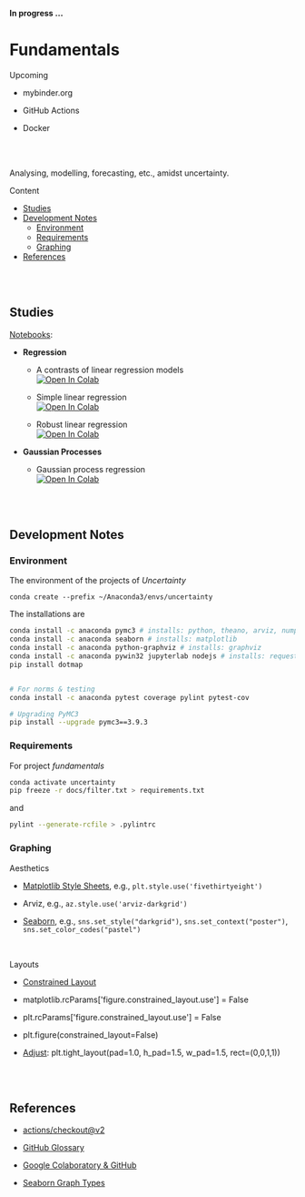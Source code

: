 **In progress ...**


# Fundamentals

Upcoming

* mybinder.org

* GitHub Actions

* Docker

<br>
<br>

Analysing, modelling, forecasting, etc., amidst uncertainty.

Content

* [Studies](#studies)  
* [Development Notes](#development-notes)
  * [Environment](#environment)
  * [Requirements](#requirements)
  * [Graphing](#graphing)
* [References](#references)


<br>
<br>

## Studies

[Notebooks](./notebooks):

* **Regression**

  * A contrasts of linear regression models <br> [![Open In Colab](https://colab.research.google.com/assets/colab-badge.svg)](https://colab.research.google.com/github/plausibilities/fundamentals/blob/develop/notebooks/regression/linear/contrasts.ipynb)

  * Simple linear regression<br> [![Open In Colab](https://colab.research.google.com/assets/colab-badge.svg)](https://colab.research.google.com/github/plausibilities/fundamentals/blob/develop/notebooks/regression/linear/simple.ipynb)

  * Robust linear regression<br> [![Open In Colab](https://colab.research.google.com/assets/colab-badge.svg)](https://colab.research.google.com/github/plausibilities/fundamentals/blob/develop/notebooks/regression/linear/robust.ipynb)

* **Gaussian Processes**

  * Gaussian process regression<br> [![Open In Colab](https://colab.research.google.com/assets/colab-badge.svg)](https://colab.research.google.com/github/plausibilities/fundamentals/blob/develop/notebooks/regression/gp/gp.ipynb)


<br>
<br>

## Development Notes

### Environment

The environment of the projects of *Uncertainty*

```
conda create --prefix ~/Anaconda3/envs/uncertainty
```

The installations are

```bash
conda install -c anaconda pymc3 # installs: python, theano, arviz, numpy, pandas
conda install -c anaconda seaborn # installs: matplotlib
conda install -c anaconda python-graphviz # installs: graphviz
conda install -c anaconda pywin32 jupyterlab nodejs # installs: requests, urllib3
pip install dotmap


# For norms & testing
conda install -c anaconda pytest coverage pylint pytest-cov

# Upgrading PyMC3
pip install --upgrade pymc3==3.9.3

```

### Requirements

For project *fundamentals*

```bash
conda activate uncertainty
pip freeze -r docs/filter.txt > requirements.txt
```

and

```bash
pylint --generate-rcfile > .pylintrc
```

### Graphing

Aesthetics

* [Matplotlib Style Sheets](https://matplotlib.org/3.1.0/gallery/style_sheets/style_sheets_reference.html), e.g., `plt.style.use('fivethirtyeight')`

* Arviz, e.g., `az.style.use('arviz-darkgrid')`

* [Seaborn](http://seaborn.pydata.org/api.html#themes), e.g., `sns.set_style("darkgrid")`, `sns.set_context("poster")`, `sns.set_color_codes("pastel")`

<br>

Layouts

* [Constrained Layout](https://matplotlib.org/3.3.2/tutorials/intermediate/constrainedlayout_guide.html)

* matplotlib.rcParams['figure.constrained_layout.use'] = False

* plt.rcParams['figure.constrained_layout.use'] = False

* plt.figure(constrained_layout=False)

* [Adjust](https://matplotlib.org/3.2.1/api/_as_gen/matplotlib.pyplot.subplots_adjust.html): plt.tight_layout(pad=1.0, h_pad=1.5, w_pad=1.5, rect=(0,0,1,1))

<br>
<br>

## References

* [actions/checkout@v2](https://github.com/marketplace/actions/checkout)

* [GitHub Glossary](https://docs.github.com/en/free-pro-team@latest/github/getting-started-with-github/github-glossary)

* [Google Colaboratory & GitHub](https://colab.research.google.com/github/googlecolab/colabtools/blob/master/notebooks/colab-github-demo.ipynb#scrollTo=8QAWNjizy_3O)

* [Seaborn Graph Types](https://seaborn.pydata.org/api.html)
